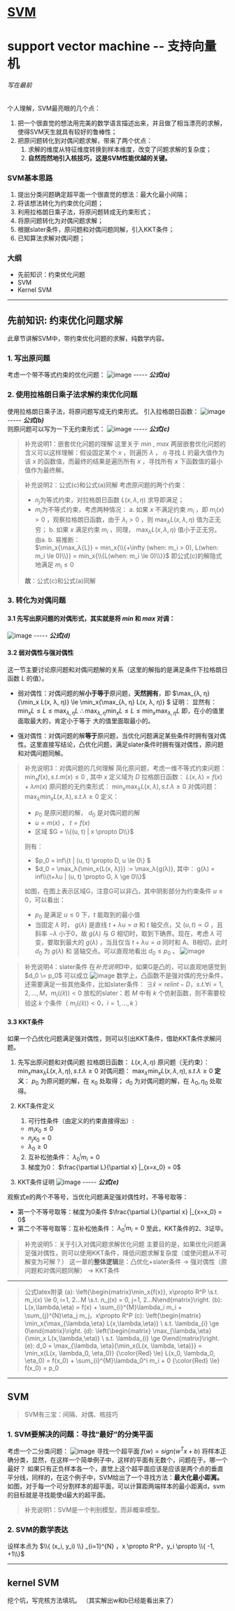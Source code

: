 # [SVM](https://github.com/iLovEing/notebook/issues/15)

# support vector machine -- 支持向量机
###### 写在最前
个人理解，SVM最亮眼的几个点：
1. 把一个很直觉的想法用完美的数学语言描述出来，并且做了相当漂亮的求解，使得SVM天生就具有较好的鲁棒性；
2. 把原问题转化到对偶问题求解，带来了两个优点：
    1. 求解的维度从特征维度转换到样本维度，改变了问题求解的复杂度；
    2. **自然而然地引入核技巧，这是SVM性能优越的关键。**

### SVM基本思路
1. 提出分类问题确定超平面一个很直觉的想法：最大化最小间隔；
2. 将该想法转化为约束优化问题；
3. 利用拉格朗日乘子法，将原问题转成无约束形式；
4. 将原问题转化为对偶问题求解；
5. 根据slater条件，原问题和对偶问题同解，引入KKT条件；
6. 已知算法求解对偶问题；


### 大纲
- 先前知识：约束优化问题
- SVM
- Kernel SVM


---

## 先前知识: 约束优化问题求解
此章节讲解SVM中，带约束优化问题的求解，纯数学内容。

### 1. 写出原问题
考虑一个带不等式约束的优化问题：
![image](https://github.com/iLovEing/notebook/assets/109459299/5f25c6bd-0f31-4037-aed9-8d3123f6167a)
----- ***公式(a)***

### 2. 使用拉格朗日乘子法求解约束优化问题
使用拉格朗日乘子法，将原问题写成无约束形式。
引入拉格朗日函数：
![image](https://github.com/iLovEing/notebook/assets/109459299/4368ede6-ee66-4e94-9fa6-6183c6b566fd)
----- ***公式(b)***  
则原问题可以写为一下无约束形式：
![image](https://github.com/iLovEing/notebook/assets/109459299/8859c77e-a0eb-4601-9743-f27cf4510a6a)
----- ***公式(c)***  
> 补充说明1：嵌套优化问题的理解
这里关于 $min$ ,  $max$ 两层嵌套优化问题的含义可以这样理解：假设固定某个 $x$ ，则遍历 $λ$ ， $η$ 寻找 $L$ 的最大值作为该 $x$ 的函数值，而最终的结果是遍历所有 $x$ ，寻找所有 $x$ 下函数值的最小值作为最终解。

> 补充说明2：公式(c)和公式(a)同解
> 考虑原问题的两个约束：
> - $n_{j}$为等式约束，对拉格朗日函数 $L(x, λ, η)$ 求导即满足；
> - $m_{i}$为不等式约束，考虑两种情况：
> a. 如果 $x$ 不满足约束 $m_{i}$ ，即 $m_{i}(x) > 0$ ，观察拉格朗日函数，由于 $λ_{i} > 0$ ，则 $\max_λ{L(x, λ, η)}$ 值为正无穷；
> b. 如果 $x$ 满足约束 $m_{i}$ ，同理， $\max_λ{L(x, λ, η)}$ 值小于正无穷。  
> 由a. b. 易推断：  
> $\min_x{\max_λ{L}} =  min_x{\\{+\infty (when: m_i > 0),  L(when: m_i \le  0)\\}} = min_x{\\{L(when: m_i \le  0)\\}}$
> 即公式(c)的解隐式地满足 $m_{i} \le  0$ 
> 
> **故**：公式(c)和公式(a)同解

### 3. 转化为对偶问题
#### 3.1 先写出原问题的对偶形式，其实就是将 $min$ 和 $max$ 对调：
![image](https://github.com/iLovEing/notebook/assets/109459299/4d0d5305-5d62-45ed-9e4d-cf7311a16fec)
----- ***公式(d)***  

#### 3.2 弱对偶性与强对偶性
这一节主要讨论原问题和对偶问题解的关系（这里的解指的是满足条件下拉格朗日函数 $L$ 的值）。
- 弱对偶性：对偶问题的解**小于等于**原问题，**天然拥有**，即
$\max_{λ, η}{\min_x L(x, λ, η)} \le \min_x{\max_{λ, η} L(x, λ, η)} $
证明：
显然有： $\min_x{L} \le L \le \max_{λ, η}L$
$\therefore \max_{λ, η}{\min_x{L}} \le L \le \min_x{\max_{λ, η}L}$
即，在小的值里面取最大的，肯定小于等于 大的值里面取最小的。

- 强对偶性：对偶问题的解**等于**原问题，当优化问题满足某些条件时拥有强对偶性。这里直接写结论，凸优化问题，满足slater条件时拥有强对偶性，原问题和对偶问题同解。
> 补充说明3：对偶问题的几何理解
> 简化原问题，考虑一维不等式约束问题： $\min_x{f(x)}, s.t. m(x) \le 0$ , 其中 $x$ 定义域为 $D$
> 拉格朗日函数： $L(x, λ) = f(x) + λ m(x)$
> 原问题的无约束形式： $\min_x{\max_λ{L(x, λ)}}, s.t. λ \ge 0$
> 对偶问题： $\max_λ{\min_x{L(x, λ)}}, s.t. λ \ge 0$
> 定义：
> - $p_0$ 是原问题的解， $d_0$ 是对偶问题的解
> - $u=m(x)$ ， $t=f(x)$ 
> - 区域 $G = \\{(u, t) | x \propto D\\}$
> 
> 则有：
> - $p_0 = inf\\{t | (u, t) \propto D, u \le 0\\} $
> - $d_0 = \max_λ{\min_x{L(x, λ)}} := \max_λ{g(λ)},  其中： g(λ) = inf\\{t+λu | (u, t) \propto G, λ \ge 0\\}$
> 
> 如图，在图上表示区域G，注意G可以非凸，其中阴影部分为约束条件 $u \le 0$，可以看出：
> - $p_0$ 是满足 $u \le 0$ 下，$t$ 能取到的最小值
> - 当固定 $λ$ 时， $g(λ)$ 是直线 $t + λu = a$ 和 $t$ 轴交点，又 $(u, t) \propto G$ ，且斜率 $-λ$ 小于0，故 $g(λ)$ 与 $G$ 相切时，取到下确界。现在，考虑  $λ$ 可变，要取到最大的 $g(λ)$ ，当且仅当 $t + λu = a$ 同时和 A、B相切，此时 $d_0$ 为 $g(λ)$ 和 竖轴交点。可以直观地看出 $d_0 \le p_0$ 。
> ![image](https://github.com/iLovEing/notebook/assets/109459299/615d0b21-1b24-444a-96fe-14ea54a37a0c)


> 补充说明4：slater条件
> 在*补充说明3*中，如果G是凸的，可以直观地感觉到 $d_0 \= p_0$ 可以成立
> ![image](https://github.com/iLovEing/notebook/assets/109459299/c9e06d12-9122-4ba2-ade4-6cb71583bb98)
> 数学上，凸函数不是强对偶的充分条件，还需要满足一些其他条件，比如slater条件：
> $\exists \hat{x} \propto relint-D， s.t. \forall i=1, 2, ..., M， m_i(\hat(x)) < 0$
> 放松的slater：若 $M$ 中有 $k$ 个仿射函数，则不需要校验这 $k$ 个条件（ $m_i(\hat(x)) < 0， i=1,...,k$ ）

#### 3.3 KKT条件
如果一个凸优化问题满足强对偶性，则可以引出KKT条件，借助KKT条件求解问题。
1. 先写出原问题和对偶问题
拉格朗日函数： $L(x, λ, η)$
原问题（无约束）： $\min_x{\max_λ{L(x, λ, η)}}, s.t. λ \ge 0$
对偶问题： $\max_λ{\min_x{L(x, λ, η)}}, s.t. λ \ge 0$
**定义**： $p_0$ 为原问题的解，在 $x_0$ 处取得； $d_0$ 为对偶问题的解，在 $λ_0, η_0$ 处取得。

2. KKT条件定义
    1. 可行性条件（由定义的约束直接得出）:
    - $m_i{x_0} \le 0$
    - $n_j{x_0} = 0$
    - $λ_0 \ge 0$
    2. 互补松弛条件： $λ_0^i m_i = 0$
    3. 梯度为0： $\frac{\partial L}{\partial x} |_{x=x_0} = 0$

3. KKT条件证明
![image](https://github.com/iLovEing/notebook/assets/109459299/5d06b681-4624-479c-b8c1-9b9c999b22a3)
----- ***公式(e)***  

观察式e的两个不等号，当优化问题满足强对偶性时，不等号取等：
- 第一个不等号取等：梯度为0条件 $\frac{\partial L}{\partial x} |_{x=x_0} = 0$
- 第二个不等号取等：互补松弛条件： $λ_0^i m_i = 0$
至此，KKT条件的2、3证毕。

> 补充说明5：关于引入对偶问题求解优化问题
> 主要目的是，如果优化问题满足强对偶性，则可以使用KKT条件，降低问题求解复杂度（或使问题从不可解变为可解？）
> 这一章的**整体逻辑**是：凸优化+slater条件 -> 强对偶性（原问题和对偶问题同解） -> KKT条件


---

> 公式latex附录
> (a): \left\{\begin{matrix}\min_x{f(x)}, x\propto R^P \\s.t. m_i(x) \le 0, i=1, 2...M \\s.t. n_j(x) = 0, j=1, 2...N\end{matrix}\right.
> (b): L(x,\lambda,\eta) = f(x) + \sum_{i}^{M}\lambda_i m_i + \sum_{j}^{N}\eta_j m_j，x\propto R^P
> (c): \left\{\begin{matrix} \min_x{\max_{\lambda,\eta} L(x,\lambda,\eta)}  \\ s.t. \lambda_{i} \ge 0\end{matrix}\right.
> (d): \left\{\begin{matrix} \max_{\lambda,\eta}{\min_x L(x,\lambda,\eta)}  \\ s.t. \lambda_{i} \ge 0\end{matrix}\right.
> (e): d_0 = \max_{\lambda, \eta}{\min_x{L(x, \lambda, \eta)}} = \min_x{L(x, \lambda_0, \eta_0)} {\color{Red} \le}  L(x_0, \lambda_0, \eta_0) = f(x_0) + \sum_{i}^{M}\lambda_0^i m_i + 0 {\color{Red} \le}  f(x_0) = p_0

---

## SVM
> SVM有三宝：间隔、对偶、核技巧

### 1. SVM要解决的问题：寻找“最好”的分类平面
考虑一个二分类问题：
![image](https://github.com/iLovEing/notebook/assets/109459299/9e901326-67f8-4c62-9a5f-572907fb70af)
寻找一个超平面 $f(w) = sign(w^Tx+b)$ 将样本正确分类，显然，在这样一个简单例子中，这样的平面有无数个，问题在于。哪一个最好？
如果只有正负样本各一个，直觉上这个超平面应该是应该是两个点的垂直平分线，同样的，在这个例子中，SVM给出了一个寻找方法：**最大化最小距离。**
如图，对于每一个可分割样本的超平面，可以计算距两端样本的最小距离d，svm的目标就是寻找能使d最大的超平面。
> 补充说明1：SVM是一个判别模型，而非概率模型。

### 2. SVM的数学表达
设样本点为 $\\{ (x_i, y_i) \\} _{i=1}^{N} ，x \propto R^P，y_i \propto \\{ -1, +1\\}$

---

## kernel SVM

挖个坑，写完核方法填坑。
（其实解出w和b已经能看出来了）
